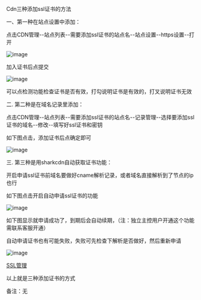 Cdn三种添加ssl证书的方法

一、第一种在站点设置中添加：

点击CDN管理--站点列表--需要添加ssl证书的站点名--站点设置--https设置--打开

![image](https://user-images.githubusercontent.com/90588289/135225142-e272930e-3cc1-4aad-82ac-7e096f6d093a.png)

加入证书后点提交

![image](https://user-images.githubusercontent.com/90588289/135227442-d45e53b2-4601-4b4a-a87c-a817b765aaec.png)

可以点检测功能检查证书是否有效，打勾说明证书是有效的，打叉说明证书无效

二. 第二种是在域名记录里添加：

点击CDN管理--站点列表--需要添加ssl证书的站点名--记录管理--选择要添加ssl证书的域名--修改--填写好ssl证书和密钥

如下图点击，添加证书后点确定即可

![image](https://user-images.githubusercontent.com/90588289/135227054-8b0b4db8-d78b-4e0f-8666-03f878a75b27.png)

三. 第三种是用sharkcdn自动获取证书功能：

开启申请ssl证书前域名要做好cname解析记录，或者域名直接解析到了节点的ip也行

如下图点击开启自动申请ssl证书的功能

![image](https://user-images.githubusercontent.com/90588289/133751382-f5222a12-ab59-420f-9eaa-14b4f81a60d6.png)

如下图显示就申请成功了，到期后会自动续期，（注：独立主控用户开通这个功能需联系客服开通）

自动申请证书也有可能失败，失败可先检查下解析是否做好，然后重新申请

![image](https://user-images.githubusercontent.com/90588289/133751396-6df1d446-a0c0-4576-b5d1-99e866a5c390.png)

[SSL管理](zh-cn/SharkCdnDoc/CDN管理/SSL管理/SSL管理.md)

以上就是三种添加证书的方式

备注：无
